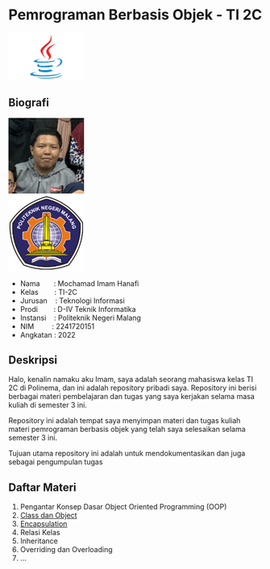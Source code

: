# Pemrograman Berbasis Objek - TI 2C

<img src="/img/java.png" alt="Java" width="150"> <br>

## Biografi

<div>
    <img src="/img/imam.JPG" alt="Mochamad Imam Hanafi" width="150"> <br>
    <img src="/img/polinema.png" alt="Polinema" width="150"> <br>
</div>

- Nama &nbsp;&nbsp;&nbsp;&nbsp;&nbsp;&nbsp;: Mochamad Imam Hanafi
- Kelas &nbsp;&nbsp;&nbsp;&nbsp;&nbsp;&nbsp;&nbsp;: TI-2C
- Jurusan &nbsp;&nbsp;&nbsp;: Teknologi Informasi
- Prodi &nbsp;&nbsp;&nbsp;&nbsp;&nbsp;&nbsp;&nbsp;: D-IV Teknik Informatika
- Instansi &nbsp;&nbsp;&nbsp;: Politeknik Negeri Malang
- NIM &nbsp;&nbsp;&nbsp;&nbsp;&nbsp;&nbsp;&nbsp;&nbsp;: 2241720151
- Angkatan : 2022

## Deskripsi

Halo, kenalin namaku aku Imam, saya adalah seorang mahasiswa kelas TI 2C di Polinema, dan ini adalah repository pribadi saya. Repository ini berisi berbagai materi pembelajaran dan tugas yang saya kerjakan selama masa kuliah di semester 3 ini.

Repository ini adalah tempat saya menyimpan materi dan tugas kuliah materi pemrograman berbasis objek yang telah saya selesaikan selama semester 3 ini.

Tujuan utama repository ini adalah untuk mendokumentasikan dan juga sebagai pengumpulan tugas

## Daftar Materi

1. Pengantar Konsep Dasar Object Oriented Programming (OOP)
2. [Class dan Object](/class-and-object/)
3. [Encapsulation](/encapsulation/)
4. Relasi Kelas
5. Inheritance
6. Overriding dan Overloading
7. ...

